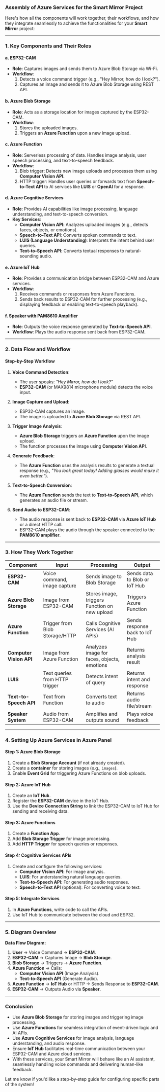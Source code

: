 ### **Assembly of Azure Services for the Smart Mirror Project**

Here's how all the components will work together, their workflows, and how they integrate seamlessly to achieve the functionalities for your **Smart Mirror** project:

---


### **1. Key Components and Their Roles**

#### **a. ESP32-CAM**

- **Role**: Captures images and sends them to Azure Blob Storage via Wi-Fi.
- **Workflow**:
    1. Detects a voice command trigger (e.g., "Hey Mirror, how do I look?").
    2. Captures an image and sends it to Azure Blob Storage using REST API.

#### **b. Azure Blob Storage**

- **Role**: Acts as a storage location for images captured by the ESP32-CAM.
- **Workflow**:
    1. Stores the uploaded images.
    2. Triggers an **Azure Function** upon a new image upload.

#### **c. Azure Function**

- **Role**: Serverless processing of data. Handles image analysis, user speech processing, and text-to-speech feedback.
- **Workflow**:
    1. Blob trigger: Detects new image uploads and processes them using **Computer Vision API**.
    2. HTTP trigger: Handles user queries or forwards text from **Speech-to-Text API** to AI services like **LUIS** or **OpenAI** for a response.

#### **d. Azure Cognitive Services**

- **Role**: Provides AI capabilities like image processing, language understanding, and text-to-speech conversion.
- **Key Services**:
    - **Computer Vision API**: Analyzes uploaded images (e.g., detects faces, objects, or emotions).
    - **Speech-to-Text API**: Converts spoken commands to text.
    - **LUIS (Language Understanding)**: Interprets the intent behind user queries.
    - **Text-to-Speech API**: Converts textual responses to natural-sounding audio.

#### **e. Azure IoT Hub**

- **Role**: Provides a communication bridge between ESP32-CAM and Azure services.
- **Workflow**:
    1. Receives commands or responses from Azure Functions.
    2. Sends back results to ESP32-CAM for further processing (e.g., displaying feedback or enabling text-to-speech playback).

#### **f. Speaker with PAM8610 Amplifier**

- **Role**: Outputs the voice response generated by **Text-to-Speech API**.
- **Workflow**: Plays the audio response sent back from ESP32-CAM.

---

### **2. Data Flow and Workflow**

#### **Step-by-Step Workflow**

1. **Voice Command Detection**:
    
    - The user speaks: _"Hey Mirror, how do I look?"_
    - **ESP32-CAM** (or MAX9814 microphone module) detects the voice input.
2. **Image Capture and Upload**:
    
    - ESP32-CAM captures an image.
    - The image is uploaded to **Azure Blob Storage** via REST API.
3. **Trigger Image Analysis**:
    
    - **Azure Blob Storage** triggers an **Azure Function** upon the image upload.
    - The function processes the image using **Computer Vision API**.
4. **Generate Feedback**:
    
    - The **Azure Function** uses the analysis results to generate a textual response (e.g., _"You look great today! Adding glasses would make it even better."_).
5. **Text-to-Speech Conversion**:
    
    - The **Azure Function** sends the text to **Text-to-Speech API**, which generates an audio file or stream.
6. **Send Audio to ESP32-CAM**:
    
    - The audio response is sent back to **ESP32-CAM** via **Azure IoT Hub** or a direct HTTP call.
    - ESP32-CAM plays the audio through the speaker connected to the **PAM8610 amplifier**.

---

### **3. How They Work Together**

|**Component**|**Input**|**Processing**|**Output**|
|---|---|---|---|
|**ESP32-CAM**|Voice command, image capture|Sends image to Blob Storage|Sends data to Blob or IoT Hub|
|**Azure Blob Storage**|Image from ESP32-CAM|Stores image, triggers Function on new upload|Triggers Azure Function|
|**Azure Function**|Trigger from Blob Storage/HTTP|Calls Cognitive Services (AI APIs)|Sends response back to IoT Hub|
|**Computer Vision API**|Image from Azure Function|Analyzes image for faces, objects, emotions|Returns analysis result|
|**LUIS**|Text queries from HTTP trigger|Detects intent of query|Returns intent and response|
|**Text-to-Speech API**|Text from Function|Converts text to audio|Returns audio file/stream|
|**Speaker System**|Audio from ESP32-CAM|Amplifies and outputs sound|Plays voice feedback|

---

### **4. Setting Up Azure Services in Azure Panel**

#### **Step 1: Azure Blob Storage**

1. Create a **Blob Storage Account** (if not already created).
2. Create a **container** for storing images (e.g., `images`).
3. Enable **Event Grid** for triggering Azure Functions on blob uploads.

#### **Step 2: Azure IoT Hub**

1. Create an **IoT Hub**.
2. Register the **ESP32-CAM** device in the IoT Hub.
3. Use the **Device Connection String** to link the ESP32-CAM to IoT Hub for sending and receiving data.

#### **Step 3: Azure Functions**

1. Create a **Function App**.
2. Add **Blob Storage Trigger** for image processing.
3. Add **HTTP Trigger** for speech queries or responses.

#### **Step 4: Cognitive Services APIs**

1. Create and configure the following services:
    - **Computer Vision API**: For image analysis.
    - **LUIS**: For understanding natural language queries.
    - **Text-to-Speech API**: For generating audio responses.
    - **Speech-to-Text API** (optional): For converting voice to text.

#### **Step 5: Integrate Services**

1. In **Azure Functions**, write code to call the APIs.
2. Use IoT Hub to communicate between the cloud and ESP32.

---

### **5. Diagram Overview**

**Data Flow Diagram:**

1. **User** → Voice Command → **ESP32-CAM**.
2. **ESP32-CAM** → Captures Image → **Blob Storage**.
3. **Blob Storage** → Triggers → **Azure Function**.
4. **Azure Function** → Calls:
    - **Computer Vision API** (Image Analysis).
    - **Text-to-Speech API** (Generate Audio).
5. **Azure Function** → **IoT Hub** or HTTP → Sends Response to **ESP32-CAM**.
6. **ESP32-CAM** → Outputs Audio via **Speaker**.

---

### **Conclusion**

- Use **Azure Blob Storage** for storing images and triggering image processing.
- Use **Azure Functions** for seamless integration of event-driven logic and AI APIs.
- Use **Azure Cognitive Services** for image analysis, language understanding, and audio response.
- Ensure **IoT Hub** facilitates real-time communication between your ESP32-CAM and Azure cloud services.
- With these services, your Smart Mirror will behave like an AI assistant, seamlessly handling voice commands and delivering human-like feedback.

Let me know if you'd like a step-by-step guide for configuring specific parts of the system!